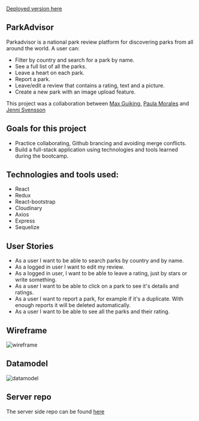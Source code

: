 [Deployed version here](https://dazzling-bartik-ef9472.netlify.app/)

## ParkAdvisor

Parkadvisor is a national park review platform for discovering parks from all around the world.
A user can:

- Filter by country and search for a park by name.
- See a full list of all the parks.
- Leave a heart on each park.
- Report a park.
- Leave/edit a review that contains a rating, text and a picture.
- Create a new park with an image upload feature.

This project was a collaboration between [Max Guiking](https://github.com/Rossetag), [Paula Morales](https://github.com/paula-morales) and [Jenni Svensson](https://github.com/JenniSvensson)

## Goals for this project

- Practice collaborating, Github brancing and avoiding merge conflicts.
- Build a full-stack application using technologies and tools learned during the bootcamp.

## Technologies and tools used:

- React
- Redux
- React-bootstrap
- Cloudinary
- Axios
- Express
- Sequelize

## User Stories

- As a user I want to be able to search parks by country and by name.
- As a logged in user I want to edit my review.
- As a logged in user, I want to be able to leave a rating, just by stars or write something.
- As a user I want to be able to click on a park to see it's details and ratings.
- As a user I want to report a park, for example if it's a duplicate. With enough reports it will be deleted automatically.
- As a user I want to be able to see all the parks and their rating.

## Wireframe

![wireframe]()

## Datamodel

![datamodel]()

## Server repo

The server side repo can be found [here](https://github.com/JenniSvensson/Parkadvisor-server)

